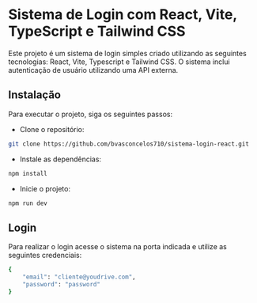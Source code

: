 # Sistema de Login com React, Vite, TypeScript e Tailwind CSS
Este projeto é um sistema de login simples criado utilizando as seguintes tecnologias: React, Vite, Typescript e Tailwind CSS. O sistema inclui autenticação de usuário utilizando uma API externa.

## Instalação
Para executar o projeto, siga os seguintes passos:

* Clone o repositório:

````bash
git clone https://github.com/bvasconcelos710/sistema-login-react.git
````

* Instale as dependências:

````bash
npm install
````
* Inicie o projeto:

````bash
npm run dev
````

## Login
Para realizar o login acesse o sistema na porta indicada e utilize as seguintes credenciais:
````bash
{
    "email": "cliente@youdrive.com",
    "password": "password"
}
````